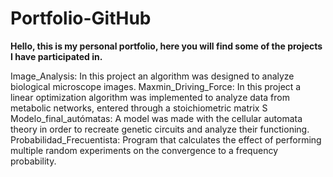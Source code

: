 # Portfolio-GitHub
**Hello, this is my personal portfolio, here you will find some of the projects I have participated in.**

Image_Analysis:  In this project an algorithm was designed to analyze biological microscope images.
Maxmin_Driving_Force: In this project a linear optimization algorithm was implemented to analyze data from metabolic networks, entered through a stoichiometric matrix S 
Modelo_final_autómatas: A model was made with the cellular automata theory in order to recreate genetic circuits and analyze their functioning. 
Probabilidad_Frecuentista: Program that calculates the effect of performing multiple random experiments on the convergence to a frequency probability.  
